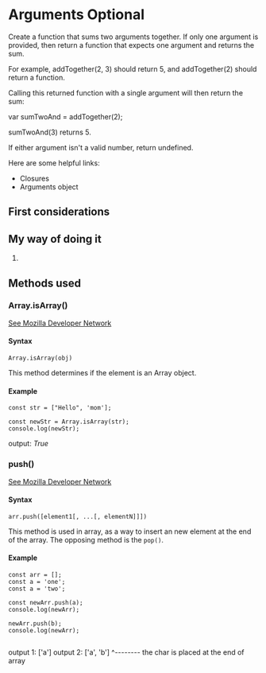 # Arguments Optional

Create a function that sums two arguments together. If only one argument is provided, then return a function that expects one argument and returns the sum.

For example, addTogether(2, 3) should return 5, and addTogether(2) should return a function.

Calling this returned function with a single argument will then return the sum:

var sumTwoAnd = addTogether(2);

sumTwoAnd(3) returns 5.

If either argument isn't a valid number, return undefined.

Here are some helpful links:

* Closures
* Arguments object

## First considerations



## My way of doing it

1. 


## Methods used
### Array.isArray()

[See Mozilla Developer Network](https://developer.mozilla.org/en-US/docs/Web/JavaScript/Reference/Global_Objects/Array/isArray)

#### Syntax
`Array.isArray(obj)`

This method determines if the element is an Array object.

#### Example
```
const str = ["Hello", 'mom'];

const newStr = Array.isArray(str);
console.log(newStr);

```
output: *True*

### push()

[See Mozilla Developer Network](https://developer.mozilla.org/en-US/docs/Web/JavaScript/Reference/Global_Objects/Array/push)

#### Syntax
`arr.push([element1[, ...[, elementN]]])`

This method is used in array, as a way to insert an new element at the end
of the array. The opposing method is the `pop()`.

#### Example
```
const arr = [];
const a = 'one';
const a = 'two';

const newArr.push(a);
console.log(newArr);

newArr.push(b);
console.log(newArr);


```
output 1: ['a']
output 2: ['a', 'b']
                 ^-------- the char is placed at the end of array

